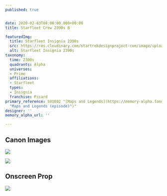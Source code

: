 ```yaml
---
published: true


date: 2020-02-03T08:00:00.000+00:00
title: Starfleet Crew 2390s B

featuredImg:
  title: Starfleet Insignia 2390s
  src: https://res.cloudinary.com/startrekdesignproject-com/image/upload/v1580758649/StarfleetAdmiral2390s.png
  alt: Starfleet Insignia 2390s
taxonomy:
  time: 2300s
  quadrants: Alpha
  universes:
  - Prime
  affiliations:
  - Starfleet
  types:
  - Insignia
  franchise: Picard
primary_reference: S01E02 "[Maps and Legends](https://memory-alpha.fandom.com/wiki/Maps_and_Legends_(episode)
  "Maps and Legends (episode)")"
designer: ''
memory_alpha_url: ''

---
```

## Canon Images

![](https://res.cloudinary.com/startrekdesignproject-com/image/upload/v1580758649/StarfleetAdmiralDelta1.jpg)

![](https://res.cloudinary.com/startrekdesignproject-com/image/upload/v1580775794/StarfleetInsignia2390s-2.jpg)

## Onscreen Prop

![](https://res.cloudinary.com/startrekdesignproject-com/image/upload/v1642498669/Starfleet-Delta-2400s-Propjpg.jpg)